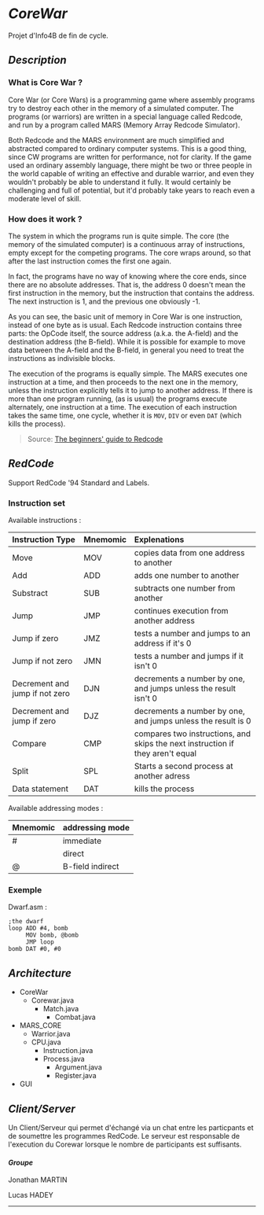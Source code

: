 # _CoreWar_
	
Projet d'Info4B de fin de cycle.

## _Description_

### What is Core War ?

Core War (or Core Wars) is a programming game where assembly programs try to destroy each other in the memory of a simulated computer. The programs (or warriors) are written in a special language called Redcode, and run by a program called MARS (Memory Array Redcode Simulator).

Both Redcode and the MARS environment are much simplified and abstracted compared to ordinary computer systems. This is a good thing, since CW programs are written for performance, not for clarity. If the game used an ordinary assembly language, there might be two or three people in the world capable of writing an effective and durable warrior, and even they wouldn't probably be able to understand it fully. It would certainly be challenging and full of potential, but it'd probably take years to reach even a moderate level of skill.

### How does it work ?

The system in which the programs run is quite simple. The core (the memory of the simulated computer) is a continuous array of instructions, empty except for the competing programs. The core wraps around, so that after the last instruction comes the first one again.

In fact, the programs have no way of knowing where the core ends, since there are no absolute addresses. That is, the address 0 doesn't mean the first instruction in the memory, but the instruction that contains the address. The next instruction is 1, and the previous one obviously -1.

As you can see, the basic unit of memory in Core War is one instruction, instead of one byte as is usual. Each Redcode instruction contains three parts: the OpCode itself, the source address (a.k.a. the A-field) and the destination address (the B-field). While it is possible for example to move data between the A-field and the B-field, in general you need to treat the instructions as indivisible blocks.

The execution of the programs is equally simple. The MARS executes one instruction at a time, and then proceeds to the next one in the memory, unless the instruction explicitly tells it to jump to another address. If there is more than one program running, (as is usual) the programs execute alternately, one instruction at a time. The execution of each instruction takes the same time, one cycle, whether it is `MOV`, `DIV` or even `DAT` (which kills the process).

> Source: [The beginners' guide to Redcode](http://www.vyznev.net/corewar/guide.html)

## _RedCode_
Support RedCode '94 Standard and Labels.

### Instruction set

Available instructions :

|Instruction Type       |Mnemomic               |Explenations      |
|:----------------------|:----------------------|:-----------------|
|Move                   |MOV            |copies data from one address to another   |
|Add                    |ADD                       |adds one number to another     |  
|Substract              |SUB                       |subtracts one number from another|
|Jump |JMP | continues execution from another address |
| Jump if zero | JMZ | tests a number and jumps to an address if it's 0 |
| Jump if not zero | JMN | tests a number and jumps if it isn't 0 |
| Decrement and jump if not zero | DJN | decrements a number by one, and jumps unless the result isn't 0 |
| Decrement and jump if zero | DJZ | decrements a number by one, and jumps unless the result is 0 |
| Compare | CMP | compares two instructions, and skips the next instruction if they aren't equal |
| Split | SPL | Starts a second process at another adress |
|Data statement | DAT | kills the process |


Available addressing modes :

|Mnemomic   |addressing mode    |
|:----------|:------------------|
| #         | immediate         |
|           | direct            |
| @         | B-field indirect  |

### Exemple 

Dwarf.asm :
    
```assembly
;the dwarf
loop ADD #4, bomb
     MOV bomb, @bomb
     JMP loop
bomb DAT #0, #0     
```

## _Architecture_

* CoreWar
  * Corewar.java
    * Match.java
      * Combat.java
* MARS_CORE
    * Warrior.java
    * CPU.java
        * Instruction.java
        * Process.java
            * Argument.java
            * Register.java
* GUI

## _Client/Server_ 

Un Client/Serveur qui permet d'échangé via un chat entre les particpants et de soumettre les programmes RedCode.
Le serveur est responsable de l'execution du Corewar lorsque le nombre de participants est suffisants. 

 
#### _Groupe_
 
Jonathan MARTIN

Lucas HADEY 

--------------------------------------------------------------------------------------------------